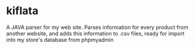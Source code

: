 kiflata
=======

A JAVA parser for my web site. Parses information for every product from another website, and adds this information to .csv files, ready for import into my store's database from phpmyadmin
